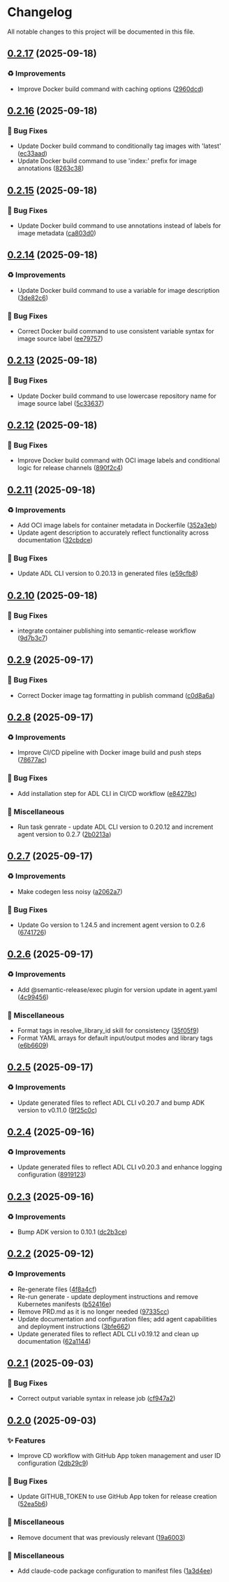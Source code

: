 # Changelog

All notable changes to this project will be documented in this file.

## [0.2.17](https://github.com/inference-gateway/documentation-agent/compare/v0.2.16...v0.2.17) (2025-09-18)

### ♻️ Improvements

* Improve Docker build command with caching options ([2960dcd](https://github.com/inference-gateway/documentation-agent/commit/2960dcd87a49d82fa3834d3f77a2760520a4e7ae))

## [0.2.16](https://github.com/inference-gateway/documentation-agent/compare/v0.2.15...v0.2.16) (2025-09-18)

### 🐛 Bug Fixes

* Update Docker build command to conditionally tag images with 'latest' ([ec33aad](https://github.com/inference-gateway/documentation-agent/commit/ec33aad69518e3befe40c54a5dbbc190e9f458f5))
* Update Docker build command to use 'index:' prefix for image annotations ([8263c38](https://github.com/inference-gateway/documentation-agent/commit/8263c38bce0bdb3bd14737974188ff06c9863f51))

## [0.2.15](https://github.com/inference-gateway/documentation-agent/compare/v0.2.14...v0.2.15) (2025-09-18)

### 🐛 Bug Fixes

* Update Docker build command to use annotations instead of labels for image metadata ([ca803d0](https://github.com/inference-gateway/documentation-agent/commit/ca803d0c3e3ae15645d9dc42bb973a7523290bcb))

## [0.2.14](https://github.com/inference-gateway/documentation-agent/compare/v0.2.13...v0.2.14) (2025-09-18)

### ♻️ Improvements

* Update Docker build command to use a variable for image description ([3de82c6](https://github.com/inference-gateway/documentation-agent/commit/3de82c6f56f51e74c0f494bf0e94da34e576ef3c))

### 🐛 Bug Fixes

* Correct Docker build command to use consistent variable syntax for image source label ([ee79757](https://github.com/inference-gateway/documentation-agent/commit/ee7975765370d8a2e12bd0f71c072866ed6a9c20))

## [0.2.13](https://github.com/inference-gateway/documentation-agent/compare/v0.2.12...v0.2.13) (2025-09-18)

### 🐛 Bug Fixes

* Update Docker build command to use lowercase repository name for image source label ([5c33637](https://github.com/inference-gateway/documentation-agent/commit/5c33637ee55320e3460105560b128f1215639d6b))

## [0.2.12](https://github.com/inference-gateway/documentation-agent/compare/v0.2.11...v0.2.12) (2025-09-18)

### 🐛 Bug Fixes

* Improve Docker build command with OCI image labels and conditional logic for release channels ([890f2c4](https://github.com/inference-gateway/documentation-agent/commit/890f2c45726cb39f984fa75c3b47a682994d2a06))

## [0.2.11](https://github.com/inference-gateway/documentation-agent/compare/v0.2.10...v0.2.11) (2025-09-18)

### ♻️ Improvements

* Add OCI image labels for container metadata in Dockerfile ([352a3eb](https://github.com/inference-gateway/documentation-agent/commit/352a3eb99ebfcb4b62a98e364646efc228a41116))
* Update agent description to accurately reflect functionality across documentation ([32cbdce](https://github.com/inference-gateway/documentation-agent/commit/32cbdced372429c3ccd4a8f38d86a474cd223bb6))

### 🐛 Bug Fixes

* Update ADL CLI version to 0.20.13 in generated files ([e59cfb8](https://github.com/inference-gateway/documentation-agent/commit/e59cfb8c087cd85e357891b733f2d0ddb0bd4579))

## [0.2.10](https://github.com/inference-gateway/documentation-agent/compare/v0.2.9...v0.2.10) (2025-09-18)

### 🐛 Bug Fixes

* integrate container publishing into semantic-release workflow ([9d7b3c7](https://github.com/inference-gateway/documentation-agent/commit/9d7b3c71fd48c0580aadc28ff40def1a269ae493))

## [0.2.9](https://github.com/inference-gateway/documentation-agent/compare/v0.2.8...v0.2.9) (2025-09-17)

### 🐛 Bug Fixes

* Correct Docker image tag formatting in publish command ([c0d8a6a](https://github.com/inference-gateway/documentation-agent/commit/c0d8a6ad1b3847defb1e66e155819dd4e678b510))

## [0.2.8](https://github.com/inference-gateway/documentation-agent/compare/v0.2.7...v0.2.8) (2025-09-17)

### ♻️ Improvements

* Improve CI/CD pipeline with Docker image build and push steps ([78677ac](https://github.com/inference-gateway/documentation-agent/commit/78677ac5f808307b877de580592ea073eb44b7e6))

### 🐛 Bug Fixes

* Add installation step for ADL CLI in CI/CD workflow ([e84279c](https://github.com/inference-gateway/documentation-agent/commit/e84279cf34804a994a9875e7d6bbf8a129682090))

### 🔧 Miscellaneous

* Run task genrate - update ADL CLI version to 0.20.12 and increment agent version to 0.2.7 ([2b0213a](https://github.com/inference-gateway/documentation-agent/commit/2b0213a915042b904704f37bfd265eb94c786419))

## [0.2.7](https://github.com/inference-gateway/documentation-agent/compare/v0.2.6...v0.2.7) (2025-09-17)

### ♻️ Improvements

* Make codegen less noisy ([a2062a7](https://github.com/inference-gateway/documentation-agent/commit/a2062a737b1a1979dd7f0c1bc823b0ab3fb1af68))

### 🐛 Bug Fixes

* Update Go version to 1.24.5 and increment agent version to 0.2.6 ([6741726](https://github.com/inference-gateway/documentation-agent/commit/674172668e2fd5e4a3b8f8a32e4c3db54ccc85de))

## [0.2.6](https://github.com/inference-gateway/documentation-agent/compare/v0.2.5...v0.2.6) (2025-09-17)

### ♻️ Improvements

* Add @semantic-release/exec plugin for version update in agent.yaml ([4c99456](https://github.com/inference-gateway/documentation-agent/commit/4c99456e937c13b2c2bc518f4d8d8c2c98997994))

### 🎨 Miscellaneous

* Format tags in resolve_library_id skill for consistency ([35f05f9](https://github.com/inference-gateway/documentation-agent/commit/35f05f917361a37d3367c7ba91ddbbc295ddbcbf))
* Format YAML arrays for default input/output modes and library tags ([e6b6609](https://github.com/inference-gateway/documentation-agent/commit/e6b6609bc462666ae0d673e1f8029ff44f262822))

## [0.2.5](https://github.com/inference-gateway/documentation-agent/compare/v0.2.4...v0.2.5) (2025-09-17)

### ♻️ Improvements

* Update generated files to reflect ADL CLI v0.20.7 and bump ADK version to v0.11.0 ([9f25c0c](https://github.com/inference-gateway/documentation-agent/commit/9f25c0ccb8cc125adee61f574070845b7bf97170))

## [0.2.4](https://github.com/inference-gateway/documentation-agent/compare/v0.2.3...v0.2.4) (2025-09-16)

### ♻️ Improvements

* Update generated files to reflect ADL CLI v0.20.3 and enhance logging configuration ([8919123](https://github.com/inference-gateway/documentation-agent/commit/891912331441051f80996d86153740ff97b06cd6))

## [0.2.3](https://github.com/inference-gateway/documentation-agent/compare/v0.2.2...v0.2.3) (2025-09-16)

### ♻️ Improvements

* Bump ADK version to 0.10.1 ([dc2b3ce](https://github.com/inference-gateway/documentation-agent/commit/dc2b3cee736a65dc2b59dc3c14e9410119b54cf1))

## [0.2.2](https://github.com/inference-gateway/documentation-agent/compare/v0.2.1...v0.2.2) (2025-09-12)

### ♻️ Improvements

* Re-generate files ([4f8a4cf](https://github.com/inference-gateway/documentation-agent/commit/4f8a4cf69dbe67039271a65138cab71d82ff8be8))
* Re-run generate - update deployment instructions and remove Kubernetes manifests ([b52416e](https://github.com/inference-gateway/documentation-agent/commit/b52416e5c46f2bc52afb6e32973e630daf84bf75))
* Remove PRD.md as it is no longer needed ([97335cc](https://github.com/inference-gateway/documentation-agent/commit/97335cca887c86efcc15fd4cd5d9587e555162d1))
* Update documentation and configuration files; add agent capabilities and deployment instructions ([3bfe662](https://github.com/inference-gateway/documentation-agent/commit/3bfe6622f8085c86d8bf4a59b6500412278c2b54))
* Update generated files to reflect ADL CLI v0.19.12 and clean up documentation ([62a1144](https://github.com/inference-gateway/documentation-agent/commit/62a1144f6629e1747e365b7b8f814fc0a9e8b1af))

## [0.2.1](https://github.com/inference-gateway/documentation-agent/compare/v0.2.0...v0.2.1) (2025-09-03)

### 🐛 Bug Fixes

* Correct output variable syntax in release job ([cf947a2](https://github.com/inference-gateway/documentation-agent/commit/cf947a2ba42a6d6a2d13ba34b5c3a461abbf5449))

## [0.2.0](https://github.com/inference-gateway/documentation-agent/compare/v0.1.0...v0.2.0) (2025-09-03)

### ✨ Features

* Improve CD workflow with GitHub App token management and user ID configuration ([2db29c9](https://github.com/inference-gateway/documentation-agent/commit/2db29c9672e35501b37f028b3da2ec6ce90db4ac))

### 🐛 Bug Fixes

* Update GITHUB_TOKEN to use GitHub App token for release creation ([52ea5b6](https://github.com/inference-gateway/documentation-agent/commit/52ea5b6af7152ce9128132a10975de78c8ccdd9a))

### 🔧 Miscellaneous

* Remove document that was previously relevant ([19a6003](https://github.com/inference-gateway/documentation-agent/commit/19a60038c9ee44237b50cb32d581b2c8d657e410))

### 🔨 Miscellaneous

* Add claude-code package configuration to manifest files ([1a3d4ee](https://github.com/inference-gateway/documentation-agent/commit/1a3d4eea5b6b7aff9a4ca1f7fa1a29b5fc76c11b))
